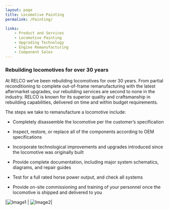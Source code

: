 ```yaml
---
layout: page
title: Locomotive Painting
permalink: /Painting/

links:
    - Product and Services
    - Locomotive Painting
    - Upgrading Technology
    - Engine Remanufacturing
    - Component Sales
---
```

### Rebuilding locomotives for over 30 years

At RELCO we’ve been rebuilding locomotives for over 30 years. From partial reconditioning to complete out-of-frame remanufacturing with the latest aftermarket upgrades, our rebuilding services are second to none in the industry. RELCO is known for its superior quality and craftsmanship in rebuilding capabilities, delivered on time and within budget requirements.

The steps we take to remanufacture a locomotive include:

 * Completely disassemble the locomotive per the customer’s specification

 * Inspect, restore, or replace all of the components according to OEM specifications

 * Incorporate technological improvements and upgrades introduced since the locomotive was originally built

 * Provide complete documentation, including major system schematics, diagrams, and repair guides

 * Test for a full rated horse power output, and check all systems

 * Provide on-site commissioning and training of your personnel once the locomotive is shipped and delivered to you

 |![Image1]({{site.baseurl}}/images/image1079.jpg)  |  ![Image2]({{site.baseurl}}/images/image1088.jpg)|
